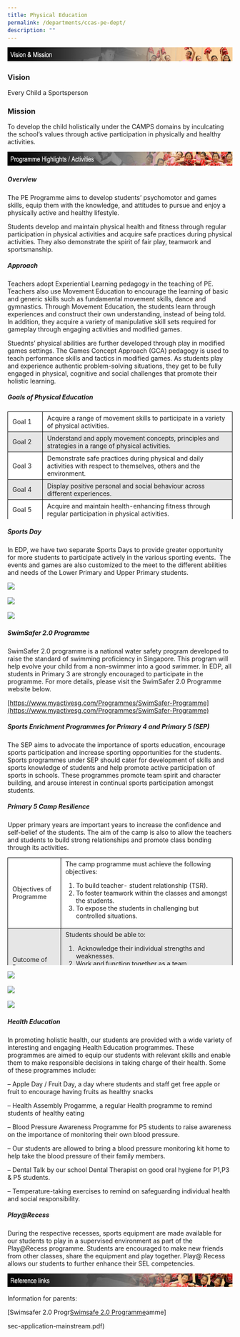 ```yaml
---
title: Physical Education
permalink: /departments/ccas-pe-dept/
description: ""
---
```

![](/images/cca_vision.jpg)

### Vision

Every Child a Sportsperson

### Mission

To develop the child holistically under the CAMPS domains by inculcating the school’s values through active participation in physically and healthy activities.

![](/images/cca_programme_highlights.jpg)

##### **_Overview_**

The PE Programme aims to develop students’ psychomotor and games skills, equip them with the knowledge, and attitudes to pursue and enjoy a physically active and healthy lifestyle.

Students develop and maintain physical health and fitness through regular participation in physical activities and acquire safe practices during physical activities. They also demonstrate the spirit of fair play, teamwork and sportsmanship.

##### **_Approach_**

Teachers adopt Experiential Learning pedagogy in the teaching of PE. Teachers also use Movement Education to encourage the learning of basic and generic skills such as fundamental movement skills, dance and gymnastics. Through Movement Education, the students learn through experiences and construct their own understanding, instead of being told. In addition, they acquire a variety of manipulative skill sets required for gameplay through engaging activities and modified games.

Stuednts’ physical abilities are further developed through play in modified games settings. The Games Concept Approach (GCA) pedagogy is used to teach performance skills and tactics in modified games. As students play and experience authentic problem-solving situations, they get to be fully engaged in physical, cognitive and social challenges that promote their holistic learning.

##### **_Goals of Physical Education_** 

<table border="0" style="box-sizing: inherit; border-collapse: collapse; border-spacing: 0px; max-width: 100%; width: 600px; height: 241px;"><tbody style="box-sizing: inherit;"><tr style="box-sizing: inherit; background: rgb(255, 255, 255);"><td valign="center" height="21" style="box-sizing: inherit; padding: 5px 10px; border: 1px solid rgb(0, 0, 0); height: 21px; width: 71px; text-align: left;">Goal 1</td><td style="box-sizing: inherit; padding: 5px 10px; border: 1px solid rgb(0, 0, 0); height: 21px; width: 573px; text-align: left;">Acquire a range of movement skills to participate in a variety of physical activities.</td></tr><tr style="box-sizing: inherit; background: rgb(230, 230, 230);"><td valign="center" height="21" style="box-sizing: inherit; padding: 5px 10px; border: 1px solid rgb(0, 0, 0); height: 21px; width: 71px; text-align: left;">Goal 2</td><td style="box-sizing: inherit; padding: 5px 10px; border: 1px solid rgb(0, 0, 0); height: 21px; width: 573px; text-align: left;">Understand and apply movement concepts, principles and strategies in a range of physical activities.</td></tr><tr style="box-sizing: inherit; background: rgb(255, 255, 255);"><td valign="center" height="21" style="box-sizing: inherit; padding: 5px 10px; border: 1px solid rgb(0, 0, 0); height: 21px; width: 71px; text-align: left;">Goal 3</td><td style="box-sizing: inherit; padding: 5px 10px; border: 1px solid rgb(0, 0, 0); height: 21px; width: 573px; text-align: left;">Demonstrate safe practices during physical and daily activities with respect to themselves, others and the environment.</td></tr><tr style="box-sizing: inherit; background: rgb(230, 230, 230);"><td valign="center" height="21" style="box-sizing: inherit; padding: 5px 10px; border: 1px solid rgb(0, 0, 0); height: 21px; width: 71px; text-align: left;">Goal 4</td><td style="box-sizing: inherit; padding: 5px 10px; border: 1px solid rgb(0, 0, 0); height: 21px; width: 573px; text-align: left;">Display positive personal and social behaviour across different experiences.</td></tr><tr style="box-sizing: inherit; background: rgb(255, 255, 255);"><td valign="center" height="21" style="box-sizing: inherit; padding: 5px 10px; border: 1px solid rgb(0, 0, 0); height: 21px; width: 71px; text-align: left;">Goal 5</td><td style="box-sizing: inherit; padding: 5px 10px; border: 1px solid rgb(0, 0, 0); height: 21px; width: 573px; text-align: left;">Acquire and maintain health-enhancing fitness through regular participation in physical activities.</td></tr><tr style="box-sizing: inherit; background: rgb(230, 230, 230);"><td valign="center" height="21" style="box-sizing: inherit; padding: 5px 10px; border: 1px solid rgb(0, 0, 0); height: 21px; width: 71px; text-align: left;">Goal 6</td><td style="box-sizing: inherit; padding: 5px 10px; border: 1px solid rgb(0, 0, 0); height: 21px; width: 573px; text-align: left;">Enjoy and value the benefits of living a physically active and healthy life.</td></tr></tbody></table>

##### _**Sports Day**_

In EDP, we have two separate Sports Days to provide greater opportunity for more students to participate actively in the various sporting events.  The events and games are also customized to the meet to the different abilities and needs of the Lower Primary and Upper Primary students.

<img src="![](/images/Cloud-2.jpeg)"  
style="width:70%">

<img src="![](/images/Miguel-22.jpeg)"  
style="width:70%">

<img src="![](/images/Carousel_4.jpeg)"  
style="width:70%">


##### _**SwimSafer 2.0 Programme**_

SwimSafer 2.0 programme is a national water safety program developed to raise the standard of swimming proficiency in Singapore. This program will help evolve your child from a non-swimmer into a good swimmer. In EDP, all students in Primary 3 are strongly encouraged to participate in the programme. For more details, please visit the SwimSafer 2.0 Programme website below.

[https://www.myactivesg.com/Programmes/SwimSafer-Programme](https://www.myactivesg.com/Programmes/SwimSafer-Programme)

##### _**Sports Enrichment Programmes for Primary 4 and Primary 5 (SEP)**_

The SEP aims to advocate the importance of sports education, encourage sports participation and increase sporting opportunities for the students. Sports programmes under SEP should cater for development of skills and sports knowledge of students and help promote active participation of sports in schools. These programmes promote team spirit and character building, and arouse interest in continual sports participation amongst students.

##### **_Primary 5 Camp Resilience_**

Upper primary years are important years to increase the confidence and self-belief of the students. The aim of the camp is also to allow the teachers and students to build strong relationships and promote class bonding through its activities.

<table border="0" style="box-sizing: inherit; border-collapse: collapse; border-spacing: 0px; max-width: 100%; width: 600px; height: 241px;"><tbody style="box-sizing: inherit;"><tr style="box-sizing: inherit; background: rgb(255, 255, 255);"><td valign="center" height="21" style="box-sizing: inherit; padding: 5px 10px; border: 1px solid rgb(0, 0, 0); height: 21px; width: 116px; text-align: left;">Objectives of Programme</td><td style="box-sizing: inherit; padding: 5px 10px; border: 1px solid rgb(0, 0, 0); height: 21px; width: 579px; text-align: left;">The camp programme must achieve the following objectives:<p style="box-sizing: inherit; font-size: 1em;"></p><ol style="box-sizing: inherit;"><li style="box-sizing: inherit;">To build teacher- student relationship (TSR).</li><li style="box-sizing: inherit;">To foster teamwork within the classes and amongst the students.</li><li style="box-sizing: inherit;">To expose the students in challenging but controlled situations.</li></ol></td></tr><tr style="box-sizing: inherit; background: rgb(230, 230, 230);"><td valign="center" height="21" style="box-sizing: inherit; padding: 5px 10px; border: 1px solid rgb(0, 0, 0); height: 21px; width: 116px; text-align: left;">Outcome of Programme</td><td style="box-sizing: inherit; padding: 5px 10px; border: 1px solid rgb(0, 0, 0); height: 21px; width: 579px; text-align: left;">Students should be able to:<p style="box-sizing: inherit; font-size: 1em;"></p><ol style="box-sizing: inherit;"><li style="box-sizing: inherit;">&nbsp;Acknowledge their individual strengths and weaknesses.</li><li style="box-sizing: inherit;">Work and function together as a team.</li><li style="box-sizing: inherit;">Foster closer friendship amongst their peers.</li><li style="box-sizing: inherit;">Display traits of values as highlighted in the school values.</li></ol></td></tr></tbody></table>

<img src="NOO"  
style="width:70%">

<img src="NOO"  
style="width:70%">

<img src="NOO"  
style="width:70%">

##### _**Health Education**_

In promoting holistic health, our students are provided with a wide variety of interesting and engaging Health Education programmes. These programmes are aimed to equip our students with relevant skills and enable them to make responsible decisions in taking charge of their health. Some of these programmes include:

– Apple Day / Fruit Day, a day where students and staff get free apple or fruit to encourage having fruits as healthy snacks

– Health Assembly Progamme, a regular Health programme to remind students of healthy eating

– Blood Pressure Awareness Programme for P5 students to raise awareness on the importance of monitoring their own blood pressure.

– Our students are allowed to bring a blood pressure monitoring kit home to help take the blood pressure of their family members.

– Dental Talk by our school Dental Therapist on good oral hygiene for P1,P3 & P5 students.

– Temperature-taking exercises to remind on safeguarding individual health and social responsibility.

##### _**Play@Recess**_

During the respective recesses, sports equipment are made available for our students to play in a supervised environment as part of the Play@Recess programme. Students are encouraged to make new friends from other classes, share the equipment and play together. Play@ Recess allows our students to further enhance their SEL competencies.

![](/images/cca_links.jpg)

Information for parents:

[Swimsafer 2.0 Progr[Swimsafe 2.0 Programme](https://www.myactivesg.com/Programmes/SwimSafer-Programme)amme]

sec-application-mainstream.pdf)